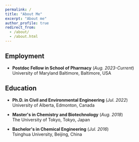 ```yaml
---
permalink: /
title: "About Me"
excerpt: "About me"
author_profile: true
redirect_from: 
  - /about/
  - /about.html
---
```


## Employment
- **Postdoc Fellow in School of Pharmacy** (*Aug. 2023-Current*) <br />
  University of Maryland Baltimore, Baltimore, USA

## Education

- **Ph.D. in Civil and Environmental Engineering** (*Jul. 2022*) <br />
University of Alberta, Edmonton, Canada

- **Master's in Chemistry and Biotechnology**  (*Aug. 2018*) <br />
The University of Tokyo, Tokyo, Japan

- **Bachelor's in Chemical Engineering**  (*Jul. 2016*) <br />
Tsinghua University, Beijing, China



